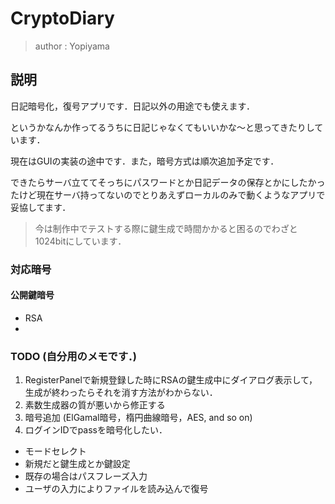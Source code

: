 # CryptoDiary
> author : Yopiyama
## 説明
日記暗号化，復号アプリです．日記以外の用途でも使えます．

というかなんか作ってるうちに日記じゃなくてもいいかな～と思ってきたりしています．

現在はGUIの実装の途中です．また，暗号方式は順次追加予定です．

できたらサーバ立ててそっちにパスワードとか日記データの保存とかにしたかったけど現在サーバ持ってないのでとりあえずローカルのみで動くようなアプリで妥協してます．

> 今は制作中でテストする際に鍵生成で時間かかると困るのでわざと1024bitにしています．

### 対応暗号
#### 公開鍵暗号
* RSA
* 


### TODO (自分用のメモです．)
1. RegisterPanelで新規登録した時にRSAの鍵生成中にダイアログ表示して，生成が終わったらそれを消す方法がわからない．
1. 素数生成器の質が悪いから修正する
1. 暗号追加 (ElGamal暗号，楕円曲線暗号，AES, and so on)
1. ログインIDでpassを暗号化したい．

* モードセレクト
* 新規だと鍵生成とか鍵設定
* 既存の場合はパスフレーズ入力
* ユーザの入力によりファイルを読み込んで復号

